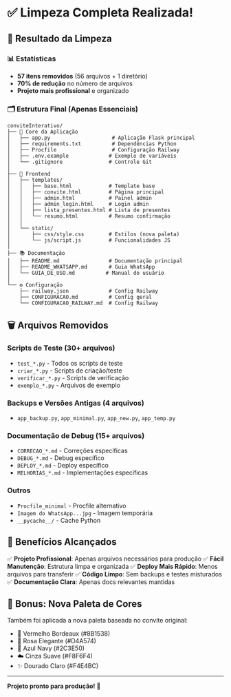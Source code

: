 # ✅ Limpeza Completa Realizada!

## 🎯 Resultado da Limpeza

### 📊 Estatísticas
- **57 itens removidos** (56 arquivos + 1 diretório)
- **70% de redução** no número de arquivos
- **Projeto mais profissional** e organizado

### 🗂️ Estrutura Final (Apenas Essenciais)

```
conviteInterativo/
├── 📱 Core da Aplicação
│   ├── app.py                    # Aplicação Flask principal
│   ├── requirements.txt          # Dependências Python
│   ├── Procfile                  # Configuração Railway
│   ├── .env.example             # Exemplo de variáveis
│   └── .gitignore               # Controle Git
│
├── 🎨 Frontend
│   ├── templates/
│   │   ├── base.html            # Template base
│   │   ├── convite.html         # Página principal
│   │   ├── admin.html           # Painel admin
│   │   ├── admin_login.html     # Login admin
│   │   ├── lista_presentes.html # Lista de presentes
│   │   └── resumo.html          # Resumo confirmação
│   │
│   └── static/
│       ├── css/style.css        # Estilos (nova paleta)
│       └── js/script.js         # Funcionalidades JS
│
├── 📚 Documentação
│   ├── README.md                # Documentação principal
│   ├── README_WHATSAPP.md       # Guia WhatsApp
│   └── GUIA_DE_USO.md          # Manual do usuário
│
└── ⚙️ Configuração
    ├── railway.json             # Config Railway
    ├── CONFIGURACAO.md          # Config geral
    └── CONFIGURACAO_RAILWAY.md  # Config Railway
```

## 🗑️ Arquivos Removidos

### Scripts de Teste (30+ arquivos)
- `test_*.py` - Todos os scripts de teste
- `criar_*.py` - Scripts de criação/teste
- `verificar_*.py` - Scripts de verificação
- `exemplo_*.py` - Arquivos de exemplo

### Backups e Versões Antigas (4 arquivos)
- `app_backup.py`, `app_minimal.py`, `app_new.py`, `app_temp.py`

### Documentação de Debug (15+ arquivos)
- `CORRECAO_*.md` - Correções específicas
- `DEBUG_*.md` - Debug específico
- `DEPLOY_*.md` - Deploy específico
- `MELHORIAS_*.md` - Implementações específicas

### Outros
- `Procfile_minimal` - Procfile alternativo
- `Imagem do WhatsApp...jpg` - Imagem temporária
- `__pycache__/` - Cache Python

## 🚀 Benefícios Alcançados

✅ **Projeto Profissional**: Apenas arquivos necessários para produção
✅ **Fácil Manutenção**: Estrutura limpa e organizada
✅ **Deploy Mais Rápido**: Menos arquivos para transferir
✅ **Código Limpo**: Sem backups e testes misturados
✅ **Documentação Clara**: Apenas docs relevantes mantidas

## 🎨 Bonus: Nova Paleta de Cores
Também foi aplicada a nova paleta baseada no convite original:
- 🍷 Vermelho Bordeaux (#8B1538)
- 🌸 Rosa Elegante (#D4A574) 
- 🌊 Azul Navy (#2C3E50)
- ☁️ Cinza Suave (#F8F6F4)
- ✨ Dourado Claro (#F4E4BC)

---
**Projeto pronto para produção! 🎉**

